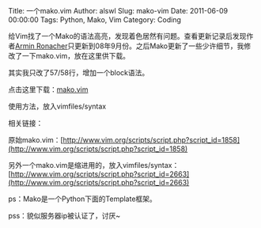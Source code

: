 Title: 一个mako.vim
Author: alswl
Slug: mako-vim
Date: 2011-06-09 00:00:00
Tags: Python, Mako, Vim
Category: Coding

给Vim找了一个Mako的语法高亮，发现着色居然有问题。查看更新记录后发现作者[Armin Ronacher](http://lucumr.pocoo.org/)只更新到08年9月份。之后Mako更新了一些少许细节，我修改了一下mako.vim，放在这里供下载。

其实我只改了57/58行，增加一个block语法。

点击这里下载：[mako.vim](https://4ocf5n.dijingchao.com/upload_dropbox/201106/mako.vim)

使用方法，放入vimfiles/syntax

相关链接：

原始mako.vim：[http://www.vim.org/scripts/script.php?script_id=1858](http://www.vim.org/scripts/script.php?script_id=1858)

另外一个mako.vim是缩进用的，放入vimfiles/syntax：[http://www.vim.org/scripts/script.php?script_id=2663](http://www.vim.org/scripts/script.php?script_id=2663)

ps：Mako是一个Python下面的Template框架。

pss：貌似服务器ip被认证了，讨厌~


